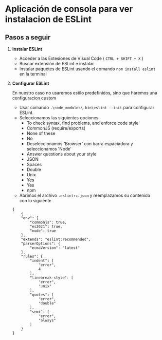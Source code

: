 # Aplicación de consola para ver instalacion de ESLint

## Pasos a seguir

1. **Instalar ESLint**  
    - Acceder a las Extesiones de Visual Code ( `CTRL + SHIFT + X` )
    - Buscar extensión de ESLint e instalar
    - Instalar paquetes de ESLint usando el comando `npm install eslint ` en la terminal

2. **Configurar ESLint**    

    En nuestro caso no usaremos estilo predefinidos, sino que haremos una configuracion custom 
    - Usar comando `.\node_modules\.bin\eslint --init` para configurar ESLint.
    - Seleccionamos las siguientes opciones
        - To check syntax, find problems, and enforce code style
        - CommonJS (require/exports)
        - None of these
        - No
        - Deseleccionamos 'Browser' con barra espaciadora y seleccionamos 'Node'
        - Answer questions about your style
        - JSON
        - Spaces
        - Double
        - Unix
        - Yes
        - Yes
        - npm
    - Abrimos el archivo `.eslintrc.json` y reemplazamos su contenido con lo siguiente 
    
    ```
    {
        {
        "env": {
            "commonjs": true,
            "es2021": true,
            "node": true
        },
        "extends": "eslint:recommended",
        "parserOptions": {
            "ecmaVersion": "latest"
        },
        "rules": {
            "indent": [
                "error",
                4
            ],
            "linebreak-style": [
                "error",
                "unix"
            ],
            "quotes": [
                "error",
                "double"
            ],
            "semi": [
                "error",
                "always"
            ]
        }
    }
    ```
